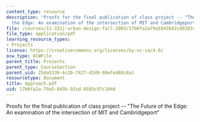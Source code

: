```yaml
---
content_type: resource
description: 'Proofs for the final publication of class project -- "The Future of
  the Edge: An examination of the intersection of MIT and Cambridgeport"'
file: /courses/11-332j-urban-design-fall-2003/17b6fa2a79a5843b92cd0103c97c104d_Approach.pdf
file_type: application/pdf
learning_resource_types:
- Projects
license: https://creativecommons.org/licenses/by-nc-sa/4.0/
ocw_type: OCWFile
parent_title: Projects
parent_type: CourseSection
parent_uid: 25da5339-4c2b-7427-d2d9-80efed8dc8a1
resourcetype: Document
title: Approach.pdf
uid: 17b6fa2a-79a5-843b-92cd-0103c97c104d
---
```

Proofs for the final publication of class project -- "The Future of the Edge: An examination of the intersection of MIT and Cambridgeport"
